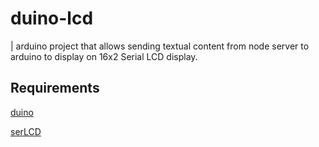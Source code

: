 duino-lcd
===
| arduino project that allows sending textual content from node server to arduino to display on 16x2 Serial LCD display.


Requirements
---

[duino](https://github.com/ecto/duino)

[serLCD](http://playground.arduino.cc//Code/SerLCD)